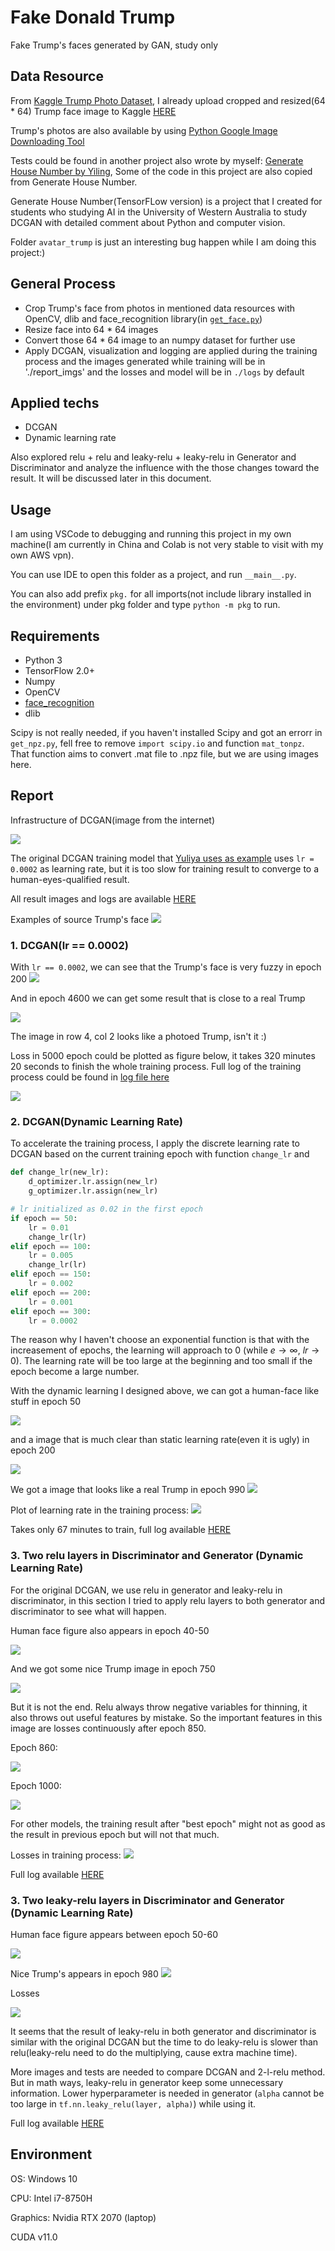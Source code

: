 # Fake Donald Trump
Fake Trump's faces generated by GAN, study only

## Data Resource

From [Kaggle Trump Photo Dataset](https://www.kaggle.com/mbkinaci/trump-photos), I already upload cropped and resized(64 *  64) Trump face image to Kaggle [HERE](https://www.kaggle.com/yilingliu610/donald-trump-face-images)

Trump's photos are also available by using [Python Google Image Downloading Tool](https://github.com/hardikvasa/google-images-download)

Tests could be found in another project also wrote by myself: [Generate House Number by Yiling](https://github.com/610yilingliu/GenerateHouseNumber), Some of the code in this project are also copied from Generate House Number.

Generate House Number(TensorFLow version) is a project that I created for students who studying AI in the University of Western Australia to study DCGAN with detailed comment about Python and computer vision.

Folder `avatar_trump` is just an interesting bug happen while I am doing this project:)

## General Process

- Crop Trump's face from photos in mentioned data resources with OpenCV, dlib and face_recognition library(in [`get_face.py`](./pkg/get_face.py))
- Resize face into 64 * 64 images
- Convert those 64 * 64 image to an numpy dataset for further use
- Apply DCGAN, visualization and logging are applied during the training process and the images generated while training will be in './report_imgs' and the losses and model will be in `./logs` by default

## Applied techs

- DCGAN
- Dynamic learning rate

Also explored relu + relu and leaky-relu + leaky-relu in Generator and Discriminator and analyze the influence with the those changes toward the result. It will be discussed later in this document.

## Usage
I am using VSCode to debugging and running this project in my own machine(I am currently in China and Colab is not very stable to visit with my own AWS vpn).

You can use IDE to open this folder as a project, and run `__main__.py`.

You can also add prefix `pkg.` for all imports(not include library installed in the environment) under pkg folder and type `python -m pkg` to run.

## Requirements

- Python 3
- TensorFlow 2.0+
- Numpy
- OpenCV
- [face_recognition](https://github.com/ageitgey/face_recognition)
- dlib
  
Scipy is not really needed, if you haven't installed Scipy and got an errorr in `get_npz.py`, fell free to remove `import scipy.io` and function `mat_tonpz`. That function aims to convert .mat file to .npz file, but we are using images here.

## Report

Infrastructure of DCGAN(image from the internet)

![](./report/dcgan.png)

The original DCGAN training model that [Yuliya uses as example](https://github.com/YuliyaLab/AIclass/blob/master/L9_DCGAN_housenum_1.ipynb) uses `lr = 0.0002` as learning rate, but it is too slow for training result to converge to a human-eyes-qualified result.

All result images and logs are available [HERE](./results)

Examples of source Trump's face
![](./results/dynamic_lr/2020_09_28_18_32_source_pics.png)
### 1. DCGAN(lr == 0.0002)

With `lr == 0.0002`, we can see that the Trump's face is very fuzzy in epoch 200
![](./report/2020_09_15_01_50_epoch200.png)

And in epoch 4600 we can get some result that is close to a real Trump

![](./report/2020_09_15_06_32_epoch4600.png)

The image in row 4, col 2 looks like a photoed Trump, isn't it :)

Loss in 5000 epoch could be plotted as figure below, it takes 320 minutes 20 seconds to finish the whole training process. Full log of the training process could be found in [log file here](./results/no_changing_lr/2020_09_15_01_37.log)

![](./report/losses_nochange.png)

### 2. DCGAN(Dynamic Learning Rate)

To accelerate the training process, I apply the discrete learning rate to DCGAN based on the current training epoch with function `change_lr` and 

```py
def change_lr(new_lr):
    d_optimizer.lr.assign(new_lr)
    g_optimizer.lr.assign(new_lr)
```

```py
# lr initialized as 0.02 in the first epoch
if epoch == 50:
    lr = 0.01
    change_lr(lr)
elif epoch == 100:
    lr = 0.005
    change_lr(lr)
elif epoch == 150:
    lr = 0.002
elif epoch == 200:
    lr = 0.001
elif epoch == 300:
    lr = 0.0002
```

The reason why I haven't choose an exponential function is that with the increasement of epochs, the learning will approach to 0 (while $e \rightarrow \infty$, $lr\rightarrow 0$). The learning rate will be too large at the beginning and too small if the epoch become a large number.

With the dynamic learning I designed above, we can got a human-face like stuff in epoch 50

![](./report/2020_09_28_18_36_epoch50.png)

and a image that is much clear than static learning rate(even it is ugly) in epoch 200

![](./report/2020_09_28_18_46_epoch200.png)

We got a image that looks like a real Trump in epoch 990
![](./report/2020_09_28_19_40_epoch990.png)

Plot of learning rate in the training process:
![](./report/losses_ori_dynamiclr.png)

Takes only 67 minutes to train, full log available [HERE](./results/dynamic_lr/2020_09_28_18_32.log)

### 3. Two relu layers in Discriminator and Generator (Dynamic Learning Rate)

For the original DCGAN, we use relu in generator and leaky-relu in discriminator, in this section I tried to apply relu layers to both generator and discriminator to see what will happen.

Human face figure also appears in epoch 40-50

![](./report/2020_09_28_14_15_epoch50.png)

And we got some nice Trump image in epoch 750

![](./report/2020_09_28_15_02_epoch750.png)

But it is not the end. Relu always throw negative variables for thinning, it also throws out useful features by mistake. So the important features in this image are losses continuously after epoch 850.

Epoch 860:

![](./report/2020_09_28_15_10_epoch860.png)

Epoch 1000:

![](./report/2020_09_28_15_19_epoch1000.png)

For other models, the training result after "best epoch" might not as good as the result in previous epoch but will not that much.

Losses in training process:
![](./report/losses_2relu.png)

Full log available [HERE](./results/two_relus/2020_09_28_14_11.log)

### 3. Two leaky-relu layers in Discriminator and Generator (Dynamic Learning Rate)

Human face figure appears between epoch 50-60

![](./report/2020_09_28_19_51_epoch60.png)

Nice Trump's appears in epoch 980
![](./report/2020_09_28_20_54_epoch980.png)

Losses

![](./report/losses_2leakyrelu.png)

It seems that the result of leaky-relu in both generator and discriminator is similar with the original DCGAN but the time to do leaky-relu is slower than relu(leaky-relu need to do the multiplying, cause extra machine time).

More images and tests are needed to compare DCGAN and 2-l-relu method. But in math ways, leaky-relu in generator keep some unnecessary information. Lower hyperparameter is needed in generator (`alpha` cannot be too large in `tf.nn.leaky_relu(layer, alpha)`) while using it.

Full log available [HERE](./results/two_leakly_relus/2020_09_28_19_46.log)


## Environment

OS: Windows 10

CPU: Intel i7-8750H

Graphics: Nvidia RTX 2070 (laptop)

CUDA v11.0